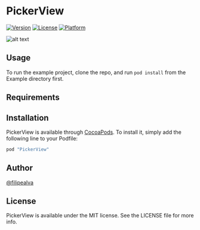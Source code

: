 # PickerView

[![Version](https://img.shields.io/cocoapods/v/PickerView.svg?style=flat)](http://cocoapods.org/pods/PickerView)
[![License](https://img.shields.io/cocoapods/l/PickerView.svg?style=flat)](http://cocoapods.org/pods/PickerView)
[![Platform](https://img.shields.io/cocoapods/p/PickerView.svg?style=flat)](http://cocoapods.org/pods/PickerView)

![alt text](https://github.com/filipealva/PickerView/raw/master/Demo.gif "Demo")

## Usage

To run the example project, clone the repo, and run `pod install` from the Example directory first.

## Requirements

## Installation

PickerView is available through [CocoaPods](http://cocoapods.org). To install
it, simply add the following line to your Podfile:

```ruby
pod "PickerView"
```

## Author

[@filipealva](https://twitter.com/filipealva)

## License

PickerView is available under the MIT license. See the LICENSE file for more info.
